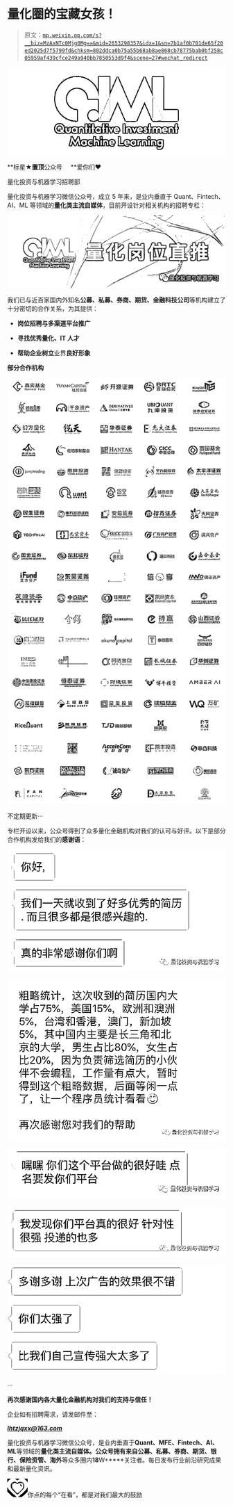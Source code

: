 # 量化圈的宝藏女孩！

> 原文：[`mp.weixin.qq.com/s?__biz=MzAxNTc0Mjg0Mg==&mid=2653298357&idx=1&sn=7b1af0b701de65f20ed2025d7f5799fd&chksm=802ddca0b75a55b68ab8ae868cb78775bab0bf258c05959af439cfce249a940bb7850553d9f4&scene=27#wechat_redirect`](http://mp.weixin.qq.com/s?__biz=MzAxNTc0Mjg0Mg==&mid=2653298357&idx=1&sn=7b1af0b701de65f20ed2025d7f5799fd&chksm=802ddca0b75a55b68ab8ae868cb78775bab0bf258c05959af439cfce249a940bb7850553d9f4&scene=27#wechat_redirect)

![](img/52530653e2ddbe651074f55a77bb8d3c.png)

**标星★****置顶****公众号     **爱你们♥   

量化投资与机器学习招聘部

量化投资与机器学习微信公众号，成立 5 年来，是业内垂直于 Quant、Fintech、AI、ML 等领域的**量化类主流自媒体**，目前开设针对相关机构的招聘专栏：

![](img/247594ba6833408941f5f7b4180369cc.png)

我们已与近百家国内外知名**公募、私募、券商、期货、金融科技公司**等机构建立了十分密切的合作关系，为其提供：

*   **岗位招聘与多渠道平台推广**

*   **寻找优秀量化、IT 人才**

*   **帮助企业树立**业界**良好形象**

**部分合作机构**

![](img/3bee6ef234997877e03e26e075c98f38.png)

不定期更新···

专栏开设以来，公众号得到了众多量化金融机构对我们的认可与好评。以下是部分合作机构发给我们的**感谢语**：

![](img/81018b3db3a5c5e583c272b5bc0ea34c.png)

![](img/45203a5cefe6b58e1fdd78e38013ab01.png)

![](img/50da32e51df77fb199f1f28a5d4dfb29.png)

![](img/ea1651b2cacf050a782234ec1f890159.png)

![](img/769eb46c6be481cc4be90f3616c77e48.png)

··· 

**再次感谢国内各大量化金融机构对我们的支持与信任！**

企业如有招聘需求，请发邮件至：

***lhtzjqxx@163.com***

量化投资与机器学习微信公众号，是业内垂直于**Quant、MFE、Fintech、AI、ML**等领域的**量化类主流自媒体。**公众号拥有来自**公募、私募、券商、期货、银行、保险资管、海外**等众多圈内**18**W+****关注者。每日发布行业前沿研究成果和最新量化资讯。

![](img/6cba9abe9f2c434df7bd9c0d0d6e1156.png)你点的每个“在看”，都是对我们最大的鼓励